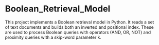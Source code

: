 # Boolean_Retrieval_Model
This project implements a Boolean retrieval model in Python. It reads a set of text documents and builds both an inverted and positional index. These are used to process Boolean queries with operators (AND, OR, NOT) and proximity queries with a skip-word parameter k.
